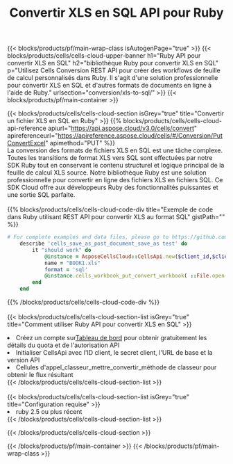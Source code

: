 ﻿---
title:  Convertir XLS en SQL API pour Ruby
description:  Utilisation du SDK Cloud Aspose.Cells pour Ruby pour convertir le fichier au format XLS en fichier au format SQL.
url: /fr/ruby/conversion/xls-to-sql/
---
{{< blocks/products/pf/main-wrap-class isAutogenPage="true" >}}
{{< blocks/products/cells/cells-cloud-upper-banner h1="Ruby API pour convertir XLS en SQL" h2="bibliothèque Ruby pour convertir XLS en SQL" p="Utilisez Cells Conversion REST API pour créer des workflows de feuille de calcul personnalisés dans Ruby. Il s\'agit d\'une solution professionnelle pour convertir XLS en SQL et d\'autres formats de documents en ligne à l\'aide de Ruby." urlsection="conversion/xls-to-sql/" >}}
{{< blocks/products/pf/main-container >}}

{{< blocks/products/cells/cells-cloud-section isGrey="true" title="Convertir un fichier XLS en SQL en Ruby" >}}
{{% blocks/products/cells/cells-cloud-api-reference apiurl="https://api.aspose.cloud/v3.0/cells/convert" apireferenceurl="https://apireference.aspose.cloud/cells/#/Conversion/PutConvertExcel" apimethod="PUT" %}}
<br/>
La conversion des formats de fichiers XLS en SQL est une tâche complexe. Toutes les transitions de format XLS vers SQL sont effectuées par notre SDK Ruby tout en conservant le contenu structurel et logique principal de la feuille de calcul XLS source. Notre bibliothèque Ruby est une solution professionnelle pour convertir en ligne des fichiers XLS en fichiers SQL. Ce SDK Cloud offre aux développeurs Ruby des fonctionnalités puissantes et une sortie SQL parfaite.
<br/>
<br/>
{{% blocks/products/cells/cells-cloud-code-div title="Exemple de code dans Ruby utilisant REST API pour convertir XLS au format SQL" gistPath="" %}}
 
```ruby
# For complete examples and data files, please go to https://github.com/aspose-cells-cloud/aspose-cells-cloud-ruby/
    describe 'cells_save_as_post_document_save_as test' do
        it "should work" do
            @instance = AsposeCellsCloud::CellsApi.new($client_id,$client_secret,"v3.0","https://api.aspose.cloud/")
            name = "BOOK1.xls"
            format = 'sql'
            @instance.cells_workbook_put_convert_workbook( ::File.open(File.expand_path("data/"+name),"r")  {|io| io.read(io.size) },{:format=>format})     
        end
    end
```
 
{{% /blocks/products/cells/cells-cloud-code-div %}}
<br/>
<br/>
{{< blocks/products/cells/cells-cloud-section-list isGrey="true" title="Comment utiliser Ruby API pour convertir XLS en SQL" >}}
<li> Créez un compte sur<a href="https://dashboard.aspose.cloud/">Tableau de bord</a> pour obtenir gratuitement les détails du quota et de l'autorisation API</li>
<li>Initialiser CellsApi avec l'ID client, le secret client, l'URL de base et la version API</li>
<li>Cellules d'appel_classeur_mettre_convertir_méthode de classeur pour obtenir le flux résultant</li>
{{< /blocks/products/cells/cells-cloud-section-list >}}
<br/>
<br/>
{{< blocks/products/cells/cells-cloud-section-list isGrey="true" title="Configuration requise" >}}
<li>ruby 2.5 ou plus récent</li>
{{< /blocks/products/cells/cells-cloud-section-list >}}

{{< /blocks/products/cells/cells-cloud-section >}}

{{< /blocks/products/pf/main-container >}}
{{< /blocks/products/pf/main-wrap-class >}}
